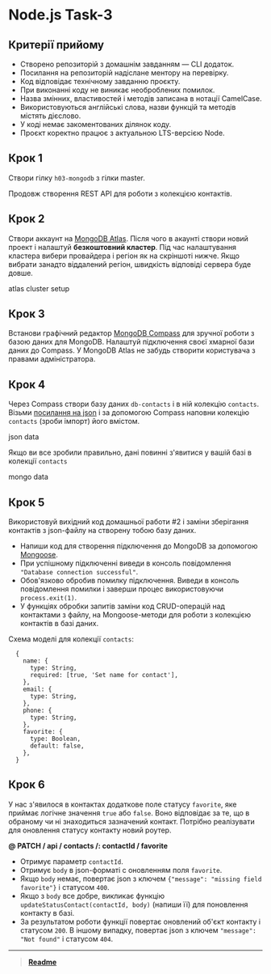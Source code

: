 # Node.js Task-3

## Критерії прийому

- Створено репозиторій з домашнім завданням — CLI додаток.
- Посилання на репозиторій надіслане ментору на перевірку.
- Код відповідає технічному завданню проєкту.
- При виконанні коду не виникає необроблених помилок.
- Назва змінних, властивостей і методів записана в нотації СamelCase.
- Використовуються англійські слова, назви функцій та методів містять дієслово.
- У коді немає закоментованих ділянок коду.
- Проєкт коректно працює з актуальною LTS-версією Node.

## Крок 1

Створи гілку `h03-mongodb` з гілки master.

Продовж створення REST API для роботи з колекцією контактів.

## Крок 2

Створи аккаунт на [MongoDB Atlas](https://www.mongodb.com/products/compass). Після чого в акаунті створи новий проект і налаштуй **безкоштовний кластер**. Під час налаштування кластера вибери провайдера і регіон як на скріншоті нижче. Якщо вибрати занадто віддалений регіон, швидкість відповіді сервера буде довше.

atlas cluster setup

## Крок 3

Встанови графічний редактор [MongoDB Compass](https://www.mongodb.com/download-center/compass) для зручної роботи з базою даних для MongoDB. Налаштуй підключення своєї хмарної бази даних до Compass. У MongoDB Atlas не забудь створити користувача з правами адміністратора.

## Крок 4

Через Compass створи базу даних `db-contacts` і в ній колекцію `contacts`. Візьми [посилання на json](https://github.com/goitacademy/nodejs-homework/blob/master/homework-03/contacts.json) і за допомогою Compass наповни колекцію `contacts` (зроби імпорт) його вмістом.

json data

Якщо ви все зробили правильно, дані повинні з'явитися у вашій базі в колекції `contacts`

mongo data

## Крок 5

Використовуй вихідний код домашньої работи #2 і заміни зберігання контактів з json-файлу на створену тобою базу даних.

- Напиши код для створення підключення до MongoDB за допомогою [Mongoose](https://mongoosejs.com/).
- При успішному підключенні виведи в консоль повідомлення `"Database connection successful"`.
- Обов'язково обробив помилку підключення. Виведи в консоль повідомлення помилки і заверши процес використовуючи `process.exit(1)`.
- У функціях обробки запитів заміни код CRUD-операцій над контактами з файлу, на Mongoose-методи для роботи з колекцією контактів в базі даних.

Схема моделі для колекції `contacts`:

```
  {
    name: {
      type: String,
      required: [true, 'Set name for contact'],
    },
    email: {
      type: String,
    },
    phone: {
      type: String,
    },
    favorite: {
      type: Boolean,
      default: false,
    },
  }
```

## Крок 6

У нас з'явилося в контактах додаткове поле статусу `favorite`, яке приймає логічне значення `true` або `false`. Воно відповідає за те, що в обраному чи ні знаходиться зазначений контакт. Потрібно реалізувати для оновлення статусу контакту новий роутер.

**@ PATCH / api / contacts /: contactId / favorite**

- Отримує параметр `contactId`.
- Отримує `body` в json-форматі c оновленням поля `favorite`.
- Якщо `body` немає, повертає json з ключем `{"message": "missing field favorite"}` і статусом `400`.
- Якщо з `body` все добре, викликає функцію `updateStatusContact(contactId, body)` (напиши її) для поновлення контакту в базі.
- За результатом роботи функції повертає оновлений об'єкт контакту і статусом `200`. В іншому випадку, повертає json з ключем `"message": "Not found"` і статусом `404`.

---

<!-- > **[Next hw03-mongodb](hw03-mongodb.md)** -->

> **[Readme](readme.md)**
